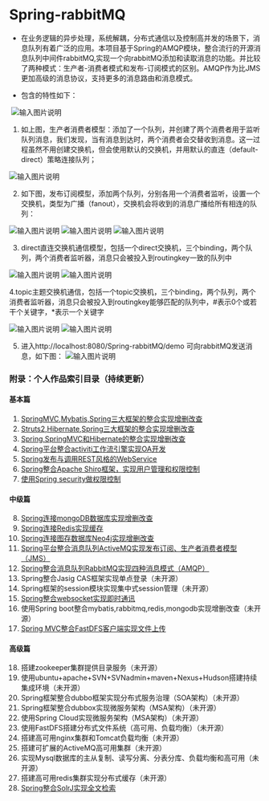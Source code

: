 # Spring-rabbitMQ
  - 在业务逻辑的异步处理，系统解耦，分布式通信以及控制高并发的场景下，消息队列有着广泛的应用。本项目基于Spring的AMQP模块，整合流行的开源消息队列中间件rabbitMQ,实现一个向rabbitMQ添加和读取消息的功能。并比较了两种模式：生产者-消费者模式和发布-订阅模式的区别。AMQP作为比JMS更加高级的消息协议，支持更多的消息路由和消息模式。
  
- 包含的特性如下：

  ![输入图片说明](http://git.oschina.net/uploads/images/2017/0223/081751_c96aa8d6_1110335.png "在这里输入图片标题")
  
1. 如上图，生产者消费者模型：添加了一个队列，并创建了两个消费者用于监听队列消息，我们发现，当有消息到达时，两个消费者会交替收到消息。这一过程虽然不用创建交换机，但会使用默认的交换机，并用默认的直连（default-direct）策略连接队列；

![输入图片说明](http://git.oschina.net/uploads/images/2017/0223/081802_088eb810_1110335.png "在这里输入图片标题")

2. 如下图，发布订阅模型，添加两个队列，分别各用一个消费者监听，设置一个交换机，类型为广播（fanout），交换机会将收到的消息广播给所有相连的队列：

![输入图片说明](http://git.oschina.net/uploads/images/2017/0223/081828_bb1c0dad_1110335.png "在这里输入图片标题")
![输入图片说明](http://git.oschina.net/uploads/images/2017/0223/081836_cf8c1eca_1110335.png "在这里输入图片标题")
![输入图片说明](http://git.oschina.net/uploads/images/2017/0223/081845_581684b4_1110335.png "在这里输入图片标题")

3. direct直连交换机通信模型，包括一个direct交换机，三个binding，两个队列，两个消费者监听器，消息只会被投入到routingkey一致的队列中

 ![输入图片说明](https://git.oschina.net/uploads/images/2017/0902/111518_ec24f2cf_1110335.png "3.png")
 ![输入图片说明](https://git.oschina.net/uploads/images/2017/0902/111713_388a2cb4_1110335.png "5.png")

4.topic主题交换机通信，包括一个topic交换机，三个binding，两个队列，两个消费者监听器，消息只会被投入到routingkey能够匹配的队列中，#表示0个或若干个关键字，*表示一个关键字

![输入图片说明](https://git.oschina.net/uploads/images/2017/0902/122830_278b8f19_1110335.png "4.png")
![输入图片说明](https://git.oschina.net/uploads/images/2017/0902/122904_a0229951_1110335.png "6.png")

5. 进入http://localhost:8080/Spring-rabbitMQ/demo 可向rabbitMQ发送消息，如下图：
 ![输入图片说明](https://git.oschina.net/uploads/images/2017/0902/122918_5adae2c4_1110335.png "QQ截图20170902122553.png")


### 附录：个人作品索引目录（持续更新）

#### 基本篇

1. [SpringMVC,Mybatis,Spring三大框架的整合实现增删改查](https://gitee.com/shenzhanwang/SSM)
2. [Struts2,Hibernate,Spring三大框架的整合实现增删改查](https://gitee.com/shenzhanwang/S2SH)
3. [Spring,SpringMVC和Hibernate的整合实现增删改查](https://gitee.com/shenzhanwang/SSH)
4. [Spring平台整合activiti工作流引擎实现OA开发](https://gitee.com/shenzhanwang/Spring-activiti)
5. [Spring发布与调用REST风格的WebService](https://gitee.com/shenzhanwang/Spring-REST)
6. [Spring整合Apache Shiro框架，实现用户管理和权限控制](https://gitee.com/shenzhanwang/Spring-shiro)
7. [使用Spring security做权限控制](https://gitee.com/shenzhanwang/spring-security-demo)

#### 中级篇

8. [Spring连接mongoDB数据库实现增删改查](https://gitee.com/shenzhanwang/Spring-mongoDB)
9. [Spring连接Redis实现缓存](https://gitee.com/shenzhanwang/Spring-redis)
10. [Spring连接图存数据库Neo4j实现增删改查](https://gitee.com/shenzhanwang/Spring-neo4j)
11. [Spring平台整合消息队列ActiveMQ实现发布订阅、生产者消费者模型（JMS）](https://gitee.com/shenzhanwang/Spring-activeMQ)
12. [Spring整合消息队列RabbitMQ实现四种消息模式（AMQP）](https://gitee.com/shenzhanwang/Spring-rabbitMQ)
13. Spring整合Jasig CAS框架实现单点登录（未开源）
14. Spring框架的session模块实现集中式session管理（未开源）
15. [Spring整合websocket实现即时通讯](https://gitee.com/shenzhanwang/Spring-websocket)
16. 使用Spring boot整合mybatis,rabbitmq,redis,mongodb实现增删改查（未开源）
17. [Spring MVC整合FastDFS客户端实现文件上传](https://gitee.com/shenzhanwang/Spring-fastdfs)

#### 高级篇

18. 搭建zookeeper集群提供目录服务（未开源）
19. 使用ubuntu+apache+SVN+SVNadmin+maven+Nexus+Hudson搭建持续集成环境（未开源）
20. Spring框架整合dubbo框架实现分布式服务治理（SOA架构）（未开源）
21. Spring框架整合dubbox实现微服务架构（MSA架构）（未开源）
22. 使用Spring Cloud实现微服务架构（MSA架构）（未开源）
23. 使用FastDFS搭建分布式文件系统（高可用、负载均衡）（未开源）
24. 搭建高可用nginx集群和Tomcat负载均衡（未开源）
25. 搭建可扩展的ActiveMQ高可用集群（未开源）
26. 实现Mysql数据库的主从复制、读写分离、分表分库、负载均衡和高可用（未开源）
27. 搭建高可用redis集群实现分布式缓存（未开源）
28. [Spring整合SolrJ实现全文检索](https://gitee.com/shenzhanwang/Spring-solr)
 



